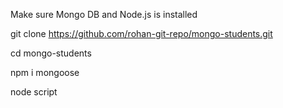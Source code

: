 Make sure Mongo DB and Node.js is installed

git clone https://github.com/rohan-git-repo/mongo-students.git

cd mongo-students

npm i mongoose

node script

